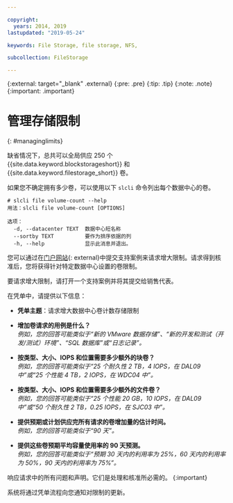 ```yaml
---

copyright:
  years: 2014, 2019
lastupdated: "2019-05-24"

keywords: File Storage, file storage, NFS,

subcollection: FileStorage

---
```

{:external: target="_blank" .external}
{:pre: .pre}
{:tip: .tip}
{:note: .note}
{:important: .important}

# 管理存储限制
{: #managinglimits}

缺省情况下，总共可以全局供应 250 个 {{site.data.keyword.blockstorageshort}} 和 {{site.data.keyword.filestorage_short}} 卷。

如果您不确定拥有多少卷，可以使用以下 `slcli` 命令列出每个数据中心的卷。
```
# slcli file volume-count --help
用法：slcli file volume-count [OPTIONS]

选项：
  -d, --datacenter TEXT  数据中心短名称
  --sortby TEXT          要作为排序依据的列
  -h, --help             显示此消息并退出。
```

您可以通过在[门户网站](https://cloud.ibm.com/unifiedsupport/cases/add){: external}中提交支持案例来请求增大限制。请求得到核准后，您将获得针对特定数据中心设置的卷限制。

要请求增大限制，请打开一个支持案例并将其提交给销售代表。

在凭单中，请提供以下信息：

- **凭单主题**：请求增大数据中心卷计数存储限制

- **增加卷请求的用例是什么？**<br />
*例如，您的回答可能类似于“新的 VMware 数据存储”、“新的开发和测试（开发/测试）环境”、“SQL 数据库”或“日志记录”。*

- **按类型、大小、IOPS 和位置需要多少额外的块卷？**<br />
*例如，您的回答可能类似于“25 个耐久性 2 TB，4 IOPS，在 DAL09 中”或“25 个性能 4 TB，2 IOPS，在 WDC04 中”。*

- **按类型、大小、IOPS 和位置需要多少额外的文件卷？**<br />
*例如，您的回答可能类似于“25 个性能 20 GB，10 IOPS，在 DAL09 中”或“50 个耐久性 2 TB，0.25 IOPS，在 SJC03 中”。*

- **提供预期或计划供应完所有请求的卷增加量的估计时间。**<br />
*例如，您的回答可能类似于“90 天”。*

- **提供这些卷预期平均容量使用率的 90 天预测。**<br />
*例如，您的回答可能类似于“预期 30 天内的利用率为 25%，60 天内的利用率为 50%，90 天内的利用率为 75%”。*

响应请求中的所有问题和声明。它们是处理和核准所必需的。
{:important}

系统将通过凭单流程向您通知对限制的更新。
